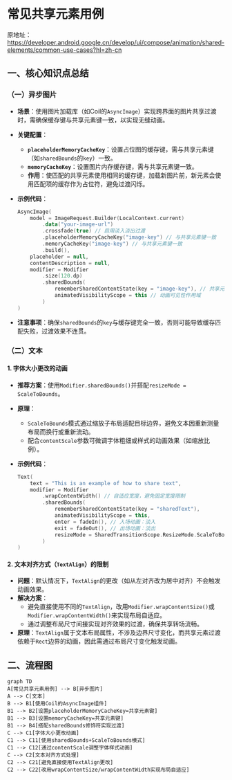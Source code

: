
# 常见共享元素用例

原地址：<https://developer.android.google.cn/develop/ui/compose/animation/shared-elements/common-use-cases?hl=zh-cn>

## 一、核心知识点总结

### （一）异步图片

- **场景**：使用图片加载库（如Coil的`AsyncImage`）实现跨界面的图片共享过渡时，需确保缓存键与共享元素键一致，以实现无缝动画。
- **关键配置**：
  - **`placeholderMemoryCacheKey`**：设置占位图的缓存键，需与共享元素键（如`sharedBounds`的`key`）一致。
  - **`memoryCacheKey`**：设置图片内存缓存键，需与共享元素键一致。
  - **作用**：使匹配的共享元素使用相同的缓存键，加载新图片前，新元素会使用匹配项的缓存作为占位符，避免过渡闪烁。
- **示例代码**：

  ```kotlin
  AsyncImage(
      model = ImageRequest.Builder(LocalContext.current)
          .data("your-image-url")
          .crossfade(true) // 启用淡入淡出过渡
          .placeholderMemoryCacheKey("image-key") // 与共享元素键一致
          .memoryCacheKey("image-key") // 与共享元素键一致
          .build(),
      placeholder = null,
      contentDescription = null,
      modifier = Modifier
          .size(120.dp)
          .sharedBounds(
              rememberSharedContentState(key = "image-key"), // 共享元素键
              animatedVisibilityScope = this // 动画可见性作用域
          )
  )
  ```

- **注意事项**：确保`sharedBounds`的`key`与缓存键完全一致，否则可能导致缓存匹配失败，过渡效果不连贯。

### （二）文本

#### 1. **字体大小更改的动画**

- **推荐方案**：使用`Modifier.sharedBounds()`并搭配`resizeMode = ScaleToBounds`。
- **原理**：
  - `ScaleToBounds`模式通过缩放子布局适配目标边界，避免文本因重新测量布局而换行或重新流动。
  - 配合`contentScale`参数可微调字体粗细或样式的动画效果（如缩放比例）。
- **示例代码**：

  ```kotlin
  Text(
      text = "This is an example of how to share text",
      modifier = Modifier
          .wrapContentWidth() // 自适应宽度，避免固定宽度限制
          .sharedBounds(
              rememberSharedContentState(key = "sharedText"),
              animatedVisibilityScope = this,
              enter = fadeIn(), // 入场动画：淡入
              exit = fadeOut(), // 出场动画：淡出
              resizeMode = SharedTransitionScope.ResizeMode.ScaleToBounds // 缩放适配模式
          )
  )
  ```

#### 2. **文本对齐方式（`TextAlign`）的限制**

- **问题**：默认情况下，`TextAlign`的更改（如从左对齐改为居中对齐）不会触发动画效果。
- **解决方案**：
  - 避免直接使用不同的`TextAlign`，改用`Modifier.wrapContentSize()`或`Modifier.wrapContentWidth()`来实现布局自适应。
  - 通过调整布局尺寸间接实现对齐效果的过渡，确保共享转场流畅。
- **原理**：`TextAlign`属于文本布局属性，不涉及边界尺寸变化，而共享元素过渡依赖于`Rect`边界的动画，因此需通过布局尺寸变化触发动画。

## 二、流程图

```mermaid
graph TD
A[常见共享元素用例] --> B[异步图片]
A --> C[文本]
B --> B1[使用Coil的AsyncImage组件]
B1 --> B2[设置placeholderMemoryCacheKey=共享元素键]
B1 --> B3[设置memoryCacheKey=共享元素键]
B1 --> B4[搭配sharedBounds修饰符实现过渡]
C --> C1[字体大小更改动画]
C1 --> C11[使用sharedBounds+ScaleToBounds模式]
C1 --> C12[通过contentScale调整字体样式动画]
C --> C2[文本对齐方式处理]
C2 --> C21[避免直接使用TextAlign更改]
C2 --> C22[改用wrapContentSize/wrapContentWidth实现布局自适应]
```
